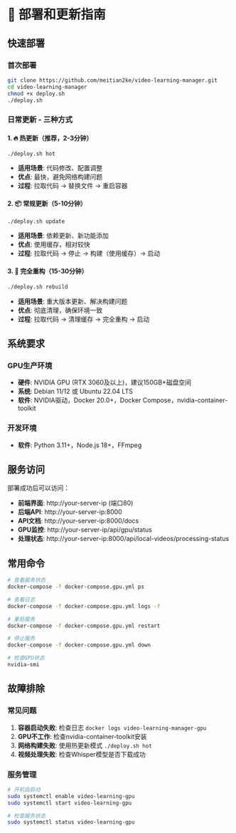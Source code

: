 # 🚀 部署和更新指南

## 快速部署

### 首次部署
```bash
git clone https://github.com/meitian2ke/video-learning-manager.git
cd video-learning-manager
chmod +x deploy.sh
./deploy.sh
```

### 日常更新 - 三种方式

#### 1. 🔥 热更新（推荐，2-3分钟）
```bash
./deploy.sh hot
```
- **适用场景**: 代码修改、配置调整
- **优点**: 最快，避免网络构建问题
- **过程**: 拉取代码 → 替换文件 → 重启容器

#### 2. 📦 常规更新（5-10分钟）
```bash
./deploy.sh update
```
- **适用场景**: 依赖更新、新功能添加
- **优点**: 使用缓存，相对较快
- **过程**: 拉取代码 → 停止 → 构建（使用缓存）→ 启动

#### 3. 🔧 完全重构（15-30分钟）
```bash
./deploy.sh rebuild
```
- **适用场景**: 重大版本更新、解决构建问题
- **优点**: 彻底清理，确保环境一致
- **过程**: 拉取代码 → 清理缓存 → 完全重构 → 启动

## 系统要求

### GPU生产环境
- **硬件**: NVIDIA GPU (RTX 3060及以上)，建议150GB+磁盘空间
- **系统**: Debian 11/12 或 Ubuntu 22.04 LTS  
- **软件**: NVIDIA驱动，Docker 20.0+，Docker Compose，nvidia-container-toolkit

### 开发环境
- **软件**: Python 3.11+，Node.js 18+，FFmpeg

## 服务访问

部署成功后可以访问：
- **前端界面**: http://your-server-ip (端口80)
- **后端API**: http://your-server-ip:8000
- **API文档**: http://your-server-ip:8000/docs
- **GPU监控**: http://your-server-ip/api/gpu/status
- **处理状态**: http://your-server-ip:8000/api/local-videos/processing-status

## 常用命令

```bash
# 查看服务状态
docker-compose -f docker-compose.gpu.yml ps

# 查看日志
docker-compose -f docker-compose.gpu.yml logs -f

# 重启服务
docker-compose -f docker-compose.gpu.yml restart

# 停止服务
docker-compose -f docker-compose.gpu.yml down

# 检查GPU状态
nvidia-smi
```

## 故障排除

### 常见问题
1. **容器启动失败**: 检查日志 `docker logs video-learning-manager-gpu`
2. **GPU不工作**: 检查nvidia-container-toolkit安装
3. **网络构建失败**: 使用热更新模式 `./deploy.sh hot`
4. **视频处理失败**: 检查Whisper模型是否下载成功

### 服务管理
```bash
# 开机自启动
sudo systemctl enable video-learning-gpu
sudo systemctl start video-learning-gpu

# 检查服务状态
sudo systemctl status video-learning-gpu
```